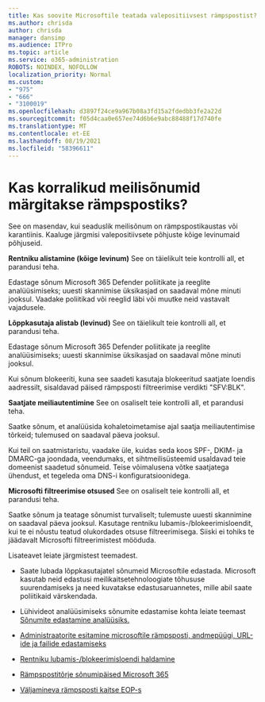 ```yaml
---
title: Kas soovite Microsoftile teatada valepositiivsest rämpspostist?
ms.author: chrisda
author: chrisda
manager: dansimp
ms.audience: ITPro
ms.topic: article
ms.service: o365-administration
ROBOTS: NOINDEX, NOFOLLOW
localization_priority: Normal
ms.custom:
- "975"
- "666"
- "3100019"
ms.openlocfilehash: d3897f24ce9a967b08a3fd15a2fdedbb3fe2a22d
ms.sourcegitcommit: f05d4caa0e657ee74d6b6e9abc88488f17d740fe
ms.translationtype: MT
ms.contentlocale: et-EE
ms.lasthandoff: 08/19/2021
ms.locfileid: "58396611"
---
```

# <a name="do-you-have-legitimate-messages-being-marked-as-spam"></a>Kas korralikud meilisõnumid märgitakse rämpspostiks?

See on masendav, kui seaduslik meilisõnum on rämpspostikaustas või karantiinis. Kaaluge järgmisi valepositiivsete põhjuste kõige levinumaid põhjuseid.

**Rentniku alistamine (kõige levinum)** See on täielikult teie kontrolli all, et parandusi teha.

Edastage sõnum Microsoft 365 Defender poliitikate ja reeglite analüüsimiseks; uuesti skannimise üksikasjad on saadaval mõne minuti jooksul.
Vaadake poliitikad või reeglid läbi või muutke neid vastavalt vajadusele. 

**Lõppkasutaja alistab (levinud)** See on täielikult teie kontrolli all, et parandusi teha. 

Edastage sõnum Microsoft 365 Defender poliitikate ja reeglite analüüsimiseks; uuesti skannimise üksikasjad on saadaval mõne minuti jooksul. 

Kui sõnum blokeeriti, kuna see saadeti kasutaja blokeeritud saatjate loendis aadressilt, sisaldavad päised rämpsposti filtreerimise verdikti "SFV:BLK".

**Saatjate meiliautentimine** See on osaliselt teie kontrolli all, et parandusi teha.

Saatke sõnum, et analüüsida kohaletoimetamise ajal saatja meiliautentimise tõrkeid; tulemused on saadaval päeva jooksul. 

Kui teil on saatmistaristu, vaadake üle, kuidas seda koos SPF-, DKIM- ja DMARC-ga joondada, veendumaks, et sihtmeilisüsteemid usaldavad teie domeenist saadetud sõnumeid. Teise võimalusena võtke saatjatega ühendust, et tegeleda oma DNS-i konfiguratsioonidega.

**Microsofti filtreerimise otsused** See on osaliselt teie kontrolli all, et parandusi teha.

Saatke sõnum ja teatage sõnumist turvaliselt; tulemuste uuesti skannimine on saadaval päeva jooksul. Kasutage rentniku lubamis-/blokeerimisloendit, kui te ei nõustu teatud olukordades otsuse filtreerimisega. Siiski ei tohiks te jäädavalt Microsofti filtreerimistest mööduda. 

Lisateavet leiate järgmistest teemadest.

- Saate lubada lõppkasutajatel sõnumeid Microsoftile edastada. Microsoft kasutab neid edastusi meilikaitsetehnoloogiate tõhususe suurendamiseks ja need kuvatakse edastusaruannetes, mille abil saate poliitikaid värskendada. 

- Lühivideot analüüsimiseks sõnumite edastamise kohta leiate teemast [Sõnumite edastamine analüüsiks.](https://go.microsoft.com/fwlink/?linkid=2166435)

- [Administraatorite esitamine microsoftile rämpsposti, andmepüügi, URL-ide ja failide edastamiseks](https://docs.microsoft.com/microsoft-365/security/office-365-security/admin-submission)

- [Rentniku lubamis-/blokeerimisloendi haldamine](https://docs.microsoft.com/microsoft-365/security/office-365-security/tenant-allow-block-list)

- [Rämpspostitõrje sõnumipäised Microsoft 365](https://docs.microsoft.com/microsoft-365/security/office-365-security/anti-spam-message-headers)

- [Väljamineva rämpsposti kaitse EOP-s](https://docs.microsoft.com/microsoft-365/security/office-365-security/outbound-spam-controls)